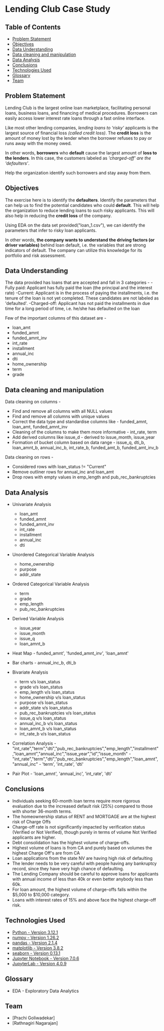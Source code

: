 # Lending Club Case Study

## Table of Contents
* [Problem Statement](#problem-statement)
* [Objectives](#objectives)
* [Data Understanding](#data-understanding)
* [Data cleaning and manipulation](#data-cleaning-and-manipulation)
* [Data Analysis](#data-analysis)
* [Conclusions](#conclusions)
* [Technologies Used](#technologies-used)
* [Glossary](#glossary)
* [Team](#team)

## Problem Statement

Lending Club is the largest online loan marketplace, facilitating personal loans, business loans, and financing of medical procedures. Borrowers can easily access lower interest rate loans through a fast online interface. 

Like most other lending companies, *lending loans to ‘risky’* applicants is the largest source of financial loss *(called credit loss)*. The **credit loss** is the amount of money lost by the lender when the borrower refuses to pay or runs away with the money owed.

In other words, **borrowers** who **default** cause the largest amount of **loss to the lenders**. In this case, the customers labeled as *'charged-off' are the 'defaulters'*.

Help the organization identify such borrowers and stay away from them.

## Objectives

The exercise here is to identify the **defaulters**. Identify the parameters that can help us to find the potential candidates who could **default**. 
This will help the organization to reduce lending loans to such risky applicants. This will also help in reducing the **credit loss** of the company.

Using EDA on the data set provided("loan_1.csv"), we can identify the parameters that infer to risky loan applicants.

In other words, **the company wants to understand the driving factors (or driver variables)** behind loan default, i.e. the variables that are strong indicators of default.  The company can utilize this knowledge for its portfolio and risk assessment. 

## Data Understanding

The data provided has loans that are accepted and fall in 3 categories - 
-Fully paid: Applicant has fully paid the loan (the principal and the interest rate)
-Current: Applicant is in the process of paying the installments, i.e. the tenure of the loan is not yet completed. These candidates are not labeled as 'defaulted'.
-Charged-off: Applicant has not paid the installments in due time for a long period of time, i.e. he/she has defaulted on the loan 

Few of the important columns of this dataset are - 
- loan_amt
- funded_amnt
- funded_amnt_inv
- int_rate
- installment
- annual_inc
- dti
- home_ownership
- term
- grade


## Data cleaning and manipulation

Data cleaning on columns - 
- Find and remove all columns with all NULL values
- Find and remove all columns with unique values
- Correct the data type and standardise columns like - funded_amnt, loan_amt, funded_amnt_inv
- Cleaning of the columns to make them more informative -  int_rate, term
- Add derived columns like issue_d - derived to issue_month, issue_year
- Formation of bucket column based on data range - issue_q, dti_b, loan_amnt_b, annual_inc_b, int_rate_b, funded_amt_b, funded_amt_inv_b

Data cleaning on rows -
- Considered rows with loan_status != "Current"
- Remove outliner rows for annual_inc and loan_amt
- Drop rows with empty values in emp_length and pub_rec_bankruptcies

## Data Analysis

- Univariate Analysis
    - loan_amt
    - funded_amnt
    - funded_amnt_inv
    - int_rate
    - installment
    - annual_inc
    - dti

- Unordered Categorical Variable Analysis
    - home_ownership
    - purpose
    - addr_state

- Ordered Categorical Variable Analysis
    - term
    - grade
    - emp_length
    - pub_rec_bankruptcies

- Derived Variable Analysis
    - issue_year
    - issue_month
    - issue_q
    - loan_amnt_b

- Heat Map - funded_amnt', 'funded_amnt_inv', 'loan_amnt'
- Bar charts - annual_inc_b, dti_b

- Bivariate Analysis
    - term v/s loan_status
    - grade v/s loan_status
    - emp_length v/s loan_status
    - home_ownership v/s loan_status
    - purpose v/s loan_status
    - addr_state v/s loan_status
    - pub_rec_bankruptcies v/s loan_status
    - issue_q v/s loan_status
    - annual_inc_b v/s loan_status
    - loan_amnt_b v/s loan_status
    - int_rate_b v/s loan_status

- Correlation Analysis
      - "int_rate","term","dti","pub_rec_bankruptcies","emp_length","installment","loan_amnt","annual_inc","issue_year","id","issue_month"
      - "int_rate","term","dti","pub_rec_bankruptcies","emp_length","loan_amnt","annual_inc"
      - 'term', 'int_rate', 'dti'
  
- Pair Plot - 'loan_amnt', 'annual_inc', 'int_rate', 'dti'

## Conclusions
- Individuals seeking 60-month loan terms require more rigorous evaluation due to the increased default risk (25%) compared to those with shorter 36-month terms.
- The homeownership status of RENT and MORTGAGE are at the highest risk of Charge Offs
- Charge-off rate is not significantly impacted by verification status (Verified or Not Verified), though purely in terms of volume Not Verified applicants are higher.
- Debt consolidation has the highest volume of charge-offs.
- Highest volume of loans is from CA and purely based on volumes the highest Charge Off's are from CA
- Loan applications from the state NV are having high risk of defaulting
- The lender needs to be very careful with people having any bankruptcy record, since they have very high chance of defaulting.
- The Lending Company should be careful to approve loans for applicants with annual income of less than 40k or even better anybody less than 60k.
- For loan amount, the highest volume of charge-offs falls within the $5,000 to $10,000 category.
- Loans with interest rates of 15% and above face the highest charge-off risk.

## Technologies Used
- [Python - Version 3.12.1](https://www.python.org/downloads/release/python-3121/)
- [numpy - Version 1.26.2](https://github.com/numpy)
- [pandas - Version 2.1.4](https://github.com/pandas-dev/pandas)
- [matplotlib - Version 3.8.2](https://github.com/matplotlib)
- [seaborn - Version 0.13.1](https://github.com/seaborn)
- [Jupyter Notebook - Version 7.0.6]()
- [JupyterLab - Version 4.0.9]()

## Glossary
- EDA - Exploratory Data Analytics

## Team
* [Prachi Goliwadekar]
* [Rathnagiri Nagarajan]
